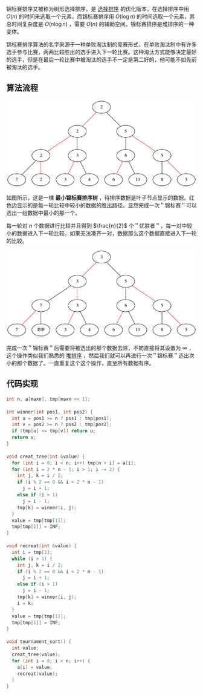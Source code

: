 锦标赛排序又被称为树形选择排序，是 [选择排序](/selection-sort.md) 的优化版本，在选择排序中用 $O(n)$ 的时间来选取一个元素，而锦标赛排序用 $O(\log n)$ 的时间选取一个元素，其总时间复杂度是 $O(n\log n)$ ，需要 $O(n)$ 的辅助空间。锦标赛排序是堆排序的一种变体。

锦标赛排序算法的名字来源于一种单败淘汰制的竞赛形式，在单败淘汰制中有许多选手参与比赛，两两比较胜出的选手进入下一轮比赛。这种淘汰方式能够决定最好的选手，但是在最后一轮比赛中被淘汰的选手不一定是第二好的，他可能不如先前被淘汰的选手。

## 算法流程

![tournament-sort1](./images/tournament-sort1.png)

如图所示，这是一棵 **最小锦标赛排序树** ，待排序数据是叶子节点显示的数据。红色边显示的是每一轮比较中较小的数据的胜出路径。显然完成一次＂锦标赛＂可以选出一组数据中最小的那一个。

每一轮对 $n$ 个数据进行比较并且得到 $\frac{n}{2}$ 个＂优胜者＂，每一对中较小的数据进入下一轮比较。如果无法凑齐一对，数据那么这个数据直接进入下一轮的比较。

![tournament-sort2](./images/tournament-sort2.png)

完成一次＂锦标赛＂后需要将被选出的那个数据去除，不妨直接将其设置为 $\infty$ ，这个操作类似我们熟悉的 [堆排序](/heap-sort.md) ，然后我们就可以再进行一次＂锦标赛＂选出次小的那个数据了。一直重复这个这个操作，直至所有数据有序。

## 代码实现

```cpp
int n, a[maxn], tmp[maxn << 1];

int winner(int pos1, int pos2) {
  int u = pos1 >= n ? pos1 : tmp[pos1];
  int v = pos2 >= n ? pos2 : tmp[pos2];
  if (tmp[u] <= tmp[v]) return u;
  return v;
}

void creat_tree(int &value) {
  for (int i = 0; i < n; i++) tmp[n + i] = a[i];
  for (int i = 2 * n - 1; i > 1; i -= 2) {
    int j, k = i / 2;
    if (i % 2 == 0 && i < 2 * n - 1)
      j = i + 1;
    else if (i > 1)
      j = i - 1;
    tmp[k] = winner(i, j);
  }
  value = tmp[tmp[1]];
  tmp[tmp[1]] = INF;
}

void recreat(int &value) {
  int i = tmp[1];
  while (i > 1) {
    int j, k = i / 2;
    if (i % 2 == 0 && i < 2 * n - 1)
      j = i + 1;
    else if (i > 1)
      j = i - 1;
    tmp[k] = winner(i, j);
    i = k;
  }
  value = tmp[tmp[1]];
  tmp[tmp[1]] = INF;
}

void tournament_sort() {
  int value;
  creat_tree(value);
  for (int i = 0; i < n; i++) {
    a[i] = value;
    recreat(value);
  }
}
```
